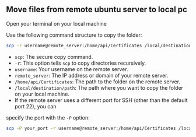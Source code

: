 ## Move files from remote ubuntu server to local pc

Open your terminal on your local machine

Use the following command structure to copy the folder:

```bash
scp -r username@remote_server:/home/api/Certificates /local/destination/path
```

 - `scp`: The secure copy command.
- `-r`: This option tells `scp` to copy directories recursively.
- `username`: Your username on the remote server.
- `remote_server`: The IP address or domain of your remote server.   
- `/home/api/Certificates`: The path to the folder on the remote server.
- `/local/destination/path`: The path where you want to copy the folder on your local machine.
- If the remote server uses a different port for SSH (other than the default port 22), you can 

specify the port with the `-P` option:

```bash
scp -P your_port -r username@remote_server:/home/api/Certificates /local/destination/path
```
